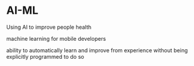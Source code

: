 # AI-ML
Using AI to improve people health



machine learning  for mobile developers


ability to automatically learn and improve from experience without being explicitly programmed to do so

